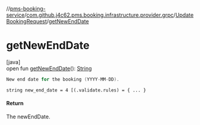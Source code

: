 //[pms-booking-service](../../../index.md)/[com.github.j4c62.pms.booking.infrastructure.provider.grpc](../index.md)/[UpdateBookingRequest](index.md)/[getNewEndDate](get-new-end-date.md)

# getNewEndDate

[java]\
open fun [getNewEndDate](get-new-end-date.md)(): [String](https://docs.oracle.com/en/java/javase/23/docs/api/java.base/java/lang/String.html)

```kotlin
New end date for the booking (YYYY-MM-DD).

```
`string new_end_date = 4 [(.validate.rules) = { ... }`

#### Return

The newEndDate.